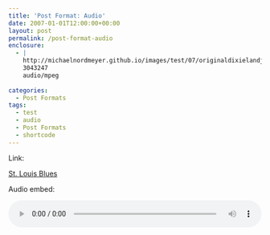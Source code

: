 ```yaml
---
title: 'Post Format: Audio'
date: 2007-01-01T12:00:00+00:00
layout: post
permalink: /post-format-audio
enclosure:
  - |
    http://michaelnordmeyer.github.io/images/test/07/originaldixielandjazzbandwithalbernard-stlouisblues.mp3
    3043247
    audio/mpeg
    
categories:
  - Post Formats
tags:
  - test
  - audio
  - Post Formats
  - shortcode
---
```

Link:

[St. Louis Blues](http://michaelnordmeyer.github.io/images/test/07/originaldixielandjazzbandwithalbernard-stlouisblues.mp3)

Audio embed:

<audio preload="metadata" style="width: 100%;" controls="controls"><source type="audio/mpeg" src="http://michaelnordmeyer.github.io/images/test/07/originaldixielandjazzbandwithalbernard-stlouisblues.mp3?_=1">
Your browser does not support the audio element.</audio>
